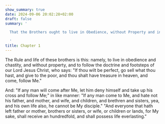 ```yaml
---
show_summary: true
date: 2024-09-06 20:02:28+02:00
draft: false
summary: '

  That the Brothers ought to live in Obedience, without Property and in Chastity.

  '
title: Chapter 1
---
```






The Rule and life of these brothers is this: namely, to live in obedience and chastity, and without property, and to follow the doctrine and footsteps of our Lord Jesus Christ, who says: "If thou wilt be perfect, go sell what thou hast, and give to the poor, and thou shalt have treasure in heaven, and come, follow Me."

And: "If any man will come after Me, let him deny himself and take up his cross and follow Me;" in like manner: "If any man come to Me, and hate not his father, and mother, and wife, and children, and brethren and sisters, yea, and his own life also, he cannot be My disciple." "And everyone that hath left father or mother, brothers or sisters, or wife, or children or lands, for My sake, shall receive an hundredfold, and shall possess life everlasting."


